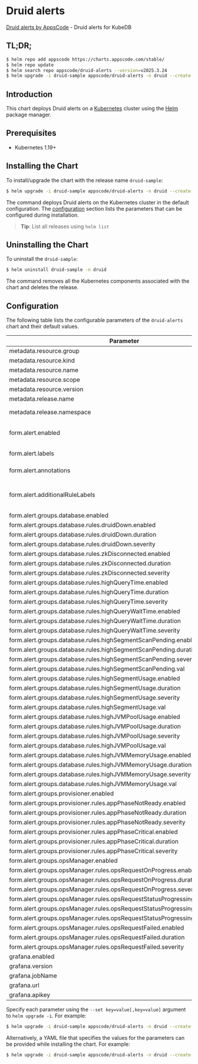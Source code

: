 # Druid alerts

[Druid alerts by AppsCode](https://github.com/appscode/alerts) - Druid alerts for KubeDB

## TL;DR;

```bash
$ helm repo add appscode https://charts.appscode.com/stable/
$ helm repo update
$ helm search repo appscode/druid-alerts --version=v2025.3.24
$ helm upgrade -i druid-sample appscode/druid-alerts -n druid --create-namespace --version=v2025.3.24
```

## Introduction

This chart deploys Druid alerts on a [Kubernetes](http://kubernetes.io) cluster using the [Helm](https://helm.sh) package manager.

## Prerequisites

- Kubernetes 1.19+

## Installing the Chart

To install/upgrade the chart with the release name `druid-sample`:

```bash
$ helm upgrade -i druid-sample appscode/druid-alerts -n druid --create-namespace --version=v2025.3.24
```

The command deploys Druid alerts on the Kubernetes cluster in the default configuration. The [configuration](#configuration) section lists the parameters that can be configured during installation.

> **Tip**: List all releases using `helm list`

## Uninstalling the Chart

To uninstall the `druid-sample`:

```bash
$ helm uninstall druid-sample -n druid
```

The command removes all the Kubernetes components associated with the chart and deletes the release.

## Configuration

The following table lists the configurable parameters of the `druid-alerts` chart and their default values.

|                                   Parameter                                   |                  Description                  |                Default                |
|-------------------------------------------------------------------------------|-----------------------------------------------|---------------------------------------|
| metadata.resource.group                                                       |                                               | <code>kubedb.com</code>               |
| metadata.resource.kind                                                        |                                               | <code>Druid</code>                    |
| metadata.resource.name                                                        |                                               | <code>druids</code>                   |
| metadata.resource.scope                                                       |                                               | <code>Namespaced</code>               |
| metadata.resource.version                                                     |                                               | <code>v1alpha2</code>                 |
| metadata.release.name                                                         | Release name                                  | <code>""</code>                       |
| metadata.release.namespace                                                    | Release namespace                             | <code>""</code>                       |
| form.alert.enabled                                                            | # Enable PrometheusRule alerts                | <code>warning</code>                  |
| form.alert.labels                                                             | # Labels for default rules                    | <code>{"release":"prometheus"}</code> |
| form.alert.annotations                                                        | # Annotations for default rules               | <code>{}</code>                       |
| form.alert.additionalRuleLabels                                               | # Additional labels for PrometheusRule alerts | <code>{}</code>                       |
| form.alert.groups.database.enabled                                            |                                               | <code>warning</code>                  |
| form.alert.groups.database.rules.druidDown.enabled                            |                                               | <code>true</code>                     |
| form.alert.groups.database.rules.druidDown.duration                           |                                               | <code>"1m"</code>                     |
| form.alert.groups.database.rules.druidDown.severity                           |                                               | <code>critical</code>                 |
| form.alert.groups.database.rules.zkDisconnected.enabled                       |                                               | <code>true</code>                     |
| form.alert.groups.database.rules.zkDisconnected.duration                      |                                               | <code>"1m"</code>                     |
| form.alert.groups.database.rules.zkDisconnected.severity                      |                                               | <code>critical</code>                 |
| form.alert.groups.database.rules.highQueryTime.enabled                        |                                               | <code>true</code>                     |
| form.alert.groups.database.rules.highQueryTime.duration                       |                                               | <code>"1m"</code>                     |
| form.alert.groups.database.rules.highQueryTime.severity                       |                                               | <code>warning</code>                  |
| form.alert.groups.database.rules.highQueryWaitTime.enabled                    |                                               | <code>true</code>                     |
| form.alert.groups.database.rules.highQueryWaitTime.duration                   |                                               | <code>"1m"</code>                     |
| form.alert.groups.database.rules.highQueryWaitTime.severity                   |                                               | <code>warning</code>                  |
| form.alert.groups.database.rules.highSegmentScanPending.enabled               |                                               | <code>true</code>                     |
| form.alert.groups.database.rules.highSegmentScanPending.duration              |                                               | <code>"1m"</code>                     |
| form.alert.groups.database.rules.highSegmentScanPending.severity              |                                               | <code>warning</code>                  |
| form.alert.groups.database.rules.highSegmentScanPending.val                   |                                               | <code>2</code>                        |
| form.alert.groups.database.rules.highSegmentUsage.enabled                     |                                               | <code>true</code>                     |
| form.alert.groups.database.rules.highSegmentUsage.duration                    |                                               | <code>"1m"</code>                     |
| form.alert.groups.database.rules.highSegmentUsage.severity                    |                                               | <code>critical</code>                 |
| form.alert.groups.database.rules.highSegmentUsage.val                         |                                               | <code>95</code>                       |
| form.alert.groups.database.rules.highJVMPoolUsage.enabled                     |                                               | <code>true</code>                     |
| form.alert.groups.database.rules.highJVMPoolUsage.duration                    |                                               | <code>"30s"</code>                    |
| form.alert.groups.database.rules.highJVMPoolUsage.severity                    |                                               | <code>warning</code>                  |
| form.alert.groups.database.rules.highJVMPoolUsage.val                         |                                               | <code>95</code>                       |
| form.alert.groups.database.rules.highJVMMemoryUsage.enabled                   |                                               | <code>true</code>                     |
| form.alert.groups.database.rules.highJVMMemoryUsage.duration                  |                                               | <code>"30s"</code>                    |
| form.alert.groups.database.rules.highJVMMemoryUsage.severity                  |                                               | <code>critical</code>                 |
| form.alert.groups.database.rules.highJVMMemoryUsage.val                       |                                               | <code>95</code>                       |
| form.alert.groups.provisioner.enabled                                         |                                               | <code>warning</code>                  |
| form.alert.groups.provisioner.rules.appPhaseNotReady.enabled                  |                                               | <code>true</code>                     |
| form.alert.groups.provisioner.rules.appPhaseNotReady.duration                 |                                               | <code>"1m"</code>                     |
| form.alert.groups.provisioner.rules.appPhaseNotReady.severity                 |                                               | <code>critical</code>                 |
| form.alert.groups.provisioner.rules.appPhaseCritical.enabled                  |                                               | <code>true</code>                     |
| form.alert.groups.provisioner.rules.appPhaseCritical.duration                 |                                               | <code>"15m"</code>                    |
| form.alert.groups.provisioner.rules.appPhaseCritical.severity                 |                                               | <code>warning</code>                  |
| form.alert.groups.opsManager.enabled                                          |                                               | <code>warning</code>                  |
| form.alert.groups.opsManager.rules.opsRequestOnProgress.enabled               |                                               | <code>true</code>                     |
| form.alert.groups.opsManager.rules.opsRequestOnProgress.duration              |                                               | <code>"0m"</code>                     |
| form.alert.groups.opsManager.rules.opsRequestOnProgress.severity              |                                               | <code>info</code>                     |
| form.alert.groups.opsManager.rules.opsRequestStatusProgressingToLong.enabled  |                                               | <code>true</code>                     |
| form.alert.groups.opsManager.rules.opsRequestStatusProgressingToLong.duration |                                               | <code>"30m"</code>                    |
| form.alert.groups.opsManager.rules.opsRequestStatusProgressingToLong.severity |                                               | <code>critical</code>                 |
| form.alert.groups.opsManager.rules.opsRequestFailed.enabled                   |                                               | <code>true</code>                     |
| form.alert.groups.opsManager.rules.opsRequestFailed.duration                  |                                               | <code>"0m"</code>                     |
| form.alert.groups.opsManager.rules.opsRequestFailed.severity                  |                                               | <code>critical</code>                 |
| grafana.enabled                                                               |                                               | <code>false</code>                    |
| grafana.version                                                               |                                               | <code>7.5.5</code>                    |
| grafana.jobName                                                               |                                               | <code>kubedb-databases</code>         |
| grafana.url                                                                   |                                               | <code>""</code>                       |
| grafana.apikey                                                                |                                               | <code>""</code>                       |


Specify each parameter using the `--set key=value[,key=value]` argument to `helm upgrade -i`. For example:

```bash
$ helm upgrade -i druid-sample appscode/druid-alerts -n druid --create-namespace --version=v2025.3.24 --set metadata.resource.group=kubedb.com
```

Alternatively, a YAML file that specifies the values for the parameters can be provided while
installing the chart. For example:

```bash
$ helm upgrade -i druid-sample appscode/druid-alerts -n druid --create-namespace --version=v2025.3.24 --values values.yaml
```
